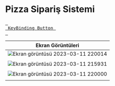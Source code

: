 # Pizza Sipariş Sistemi

[<kbd> <br> KeyBinding Button <br> </kbd>][KBD]

<!---------------------------------------------------------------------------->

[KBD]: https://colab.research.google.com/drive/1iuDcAdE2mVLbpPsTvrvBJgklbiqsNUSM?usp=sharing
[#]: #



| <b>Ekran Görüntüleri</b> |
|---|
| ![Ekran görüntüsü 2023-03-11 220014](https://user-images.githubusercontent.com/42430554/224506853-d8b1f500-a042-41f0-a340-d590874d6985.jpg) |
|  |
| ![Ekran görüntüsü 2023-03-11 215931](https://user-images.githubusercontent.com/42430554/224506858-83a33fdd-9e2e-4abb-aa81-e1b070288f03.jpg) |
|  |
| ![Ekran görüntüsü 2023-03-11 220000](https://user-images.githubusercontent.com/42430554/224506859-23e2f26c-aa68-4bd7-9334-444ab134a6d1.jpg) |
|  |



